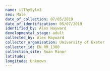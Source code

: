 ```yaml
---
name: ilThySylv3
sex: Male
date_of_collection: 07/05/2019
date_of_identification: 05/07/2019
identified_by: Alex Hayward
developmental_stage: adult
collected_by: Alex Hayward
collector_organisation: University of Exeter
collector_id: EN_RM_1380
collection_site: Ruan Minor
latitude: 
longitude: Unknown
---
```

